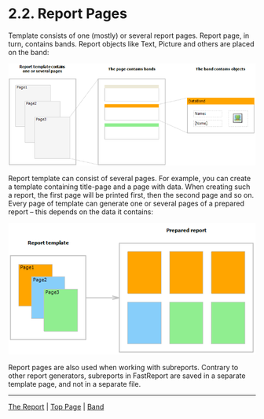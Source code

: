 # 2.2. Report Pages

Template consists of one (mostly) or several report pages. Report page, in turn, contains bands. Report objects like Text, Picture and others are placed on the band:

![](images/report-page-band.png)

Report template can consist of several pages. For example, you can create a template containing title-page and a page with data. When creating such a report, the first page will be printed first, then the second page and so on. Every page of template can generate one or  several pages of a prepared report – this depends on the data it contains:

![](images/reporttemplate-preparedreport.png)

Report pages are also used when working with subreports. Contrary to other report generators, subreports in FastReport are saved in a separate template page, and not in a separate file. 

---

[The Report](Report.md) | [Top Page](README.md) | [Band](Bands.md)